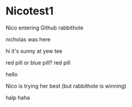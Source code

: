 # Nicotest1
Nico entering Github rabbithole
<the end>

nicholas was here

hi it's sunny at yew tee

red pill or blue pill? red pill

hello

Nico is trying her best (but rabbithole is winning)

halp haha